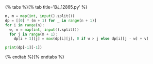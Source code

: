 {% tabs %}{% tab title='BJ_12865.py' %}

```py
n, m = map(int, input().split())
dp = [[0] * (m + 1) for _ in range(n + 1)]
for i in range(n):
  w, v = map(int, input().split())
  for j in range(m + 1):
    dp[i + 1][j] = max(dp[i][j], 0 if w > j else dp[i][j - w] + v)

print(dp[-1][-1])
```

{% endtab %}{% endtabs %}

